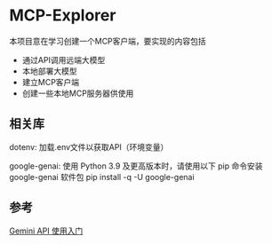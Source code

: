 # MCP-Explorer

本项目意在学习创建一个MCP客户端，要实现的内容包括

- 通过API调用远端大模型
- 本地部署大模型
- 建立MCP客户端
- 创建一些本地MCP服务器供使用

## 相关库

dotenv: 加载.env文件以获取API（环境变量）

google-genai: 使用 Python 3.9 及更高版本时，请使用以下 pip 命令安装 google-genai 软件包 
pip install -q -U google-genai

## 参考

[Gemini API 使用入门](https://ai.google.dev/gemini-api/docs/text-generation?hl=zh-cn)
